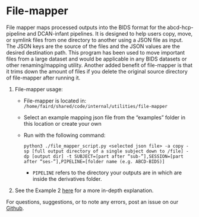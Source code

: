 # File-mapper

File mapper maps processed outputs into the BIDS format for the abcd-hcp-pipeline and DCAN-infant pipelines. It is designed to help users copy, move, or symlink files from one directory to another using a JSON file as input. The JSON keys are the source of the files and the JSON values are the desired destination path. This program has been used to move important files from a large dataset and would be applicable in any BIDS datasets or other renaming/mapping utility. Another added benefit of file-mapper is that it trims down the amount of files if you delete the original source directory of file-mapper after running it.

1. File-mapper usage:

    * File-mapper is located in: `/home/faird/shared/code/internal/utilities/file-mapper`

    * Select an example mapping json file from the “examples” folder in this location or create your own
    
    * Run with the following command: 
        ```
        python3 ./file_mapper_script.py <selected json file> -a copy -sp [full output directory of a single subject down to /file] -dp [output dir] -t SUBJECT=[part after “sub-”],SESSION=[part after “ses-”],PIPELINE=[folder name (e.g. ABCD-BIDS)]
        ```

        * `PIPELINE` refers to the directory your outputs are in which are inside the derivatives folder.

2. See the Example 2 [here](https://github.com/DCAN-Labs/file-mapper) for a more in-depth explanation.


For questions, suggestions, or to note any errors, post an issue on our [Github](https://github.com/DCAN-Labs/cdni-brain/issues).
